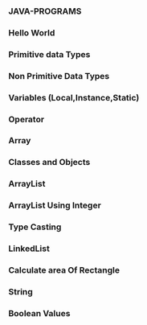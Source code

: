 ### JAVA-PROGRAMS
### Hello World
### Primitive data Types 
### Non Primitive Data Types
### Variables (Local,Instance,Static)
### Operator
### Array
### Classes and Objects
### ArrayList
### ArrayList Using Integer
### Type Casting
### LinkedList
### Calculate area Of Rectangle
### String
### Boolean Values

